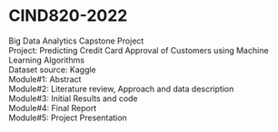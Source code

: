 # CIND820-2022
Big Data Analytics Capstone Project <br />
Project: Predicting Credit Card Approval of Customers using Machine Learning Algorithms <br />
Dataset source: Kaggle <br />
Module#1: Abstract <br />
Module#2: Literature review, Approach and data description <br />
Module#3: Initial Results and code <br />
Module#4: Final Report <br />
Module#5: Project Presentation
